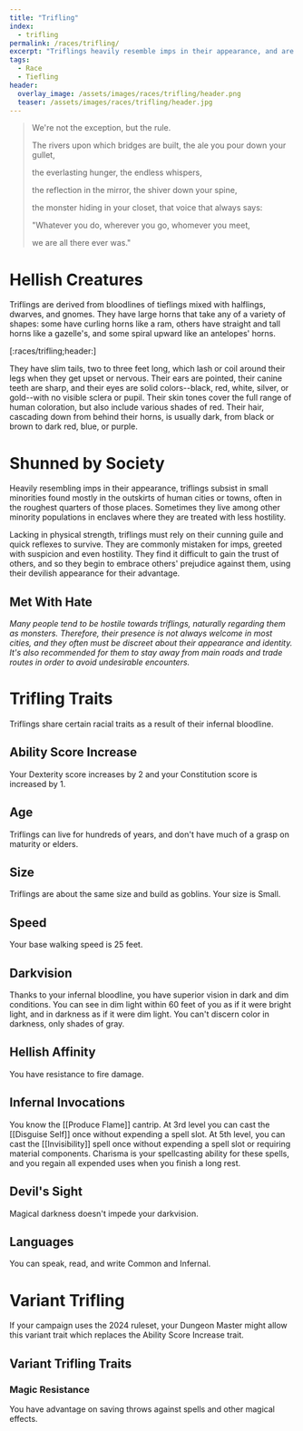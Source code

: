 ```yaml
---
title: "Trifling"
index:
  - trifling
permalink: /races/trifling/
excerpt: "Triflings heavily resemble imps in their appearance, and are commonly greeted with suspicion and hostility."
tags:
  - Race
  - Tiefling
header:
  overlay_image: /assets/images/races/trifling/header.png
  teaser: /assets/images/races/trifling/header.jpg
---
```


> We're not the exception, but the rule.
>
> The rivers upon which bridges are built, the ale you pour down your gullet,
>
> the everlasting hunger, the endless whispers,
>
> the reflection in the mirror, the shiver down your spine,
>
> the monster hiding in your closet, that voice that always says:
>
> "Whatever you do, wherever you go, whomever you meet,
>
> we are all there ever was."

# Hellish Creatures
Triflings are derived from bloodlines of tieflings mixed with halflings, dwarves, and gnomes. They have large horns that take any of a variety of shapes: some have curling horns like a ram, others have straight and tall horns like a gazelle's, and some spiral upward like an antelopes' horns.

[:races/trifling;header:]

They have slim tails, two to three feet long, which lash or coil around their legs when they get upset or nervous. Their ears are pointed, their canine teeth are sharp, and their eyes are solid colors--black, red, white, silver, or gold--with no visible sclera or pupil. Their skin tones cover the full range of human coloration, but also include various shades of red. Their hair, cascading down from behind their horns, is usually dark, from black or brown to dark red, blue, or purple.

# Shunned by Society
Heavily resembling imps in their appearance, triflings subsist in small minorities found mostly in the outskirts of human cities or towns, often in the roughest quarters of those places. Sometimes they live among other minority populations in enclaves where they are treated with less hostility.

Lacking in physical strength, triflings must rely on their cunning guile and quick reflexes to survive. They are commonly mistaken for imps, greeted with suspicion and even hostility. They find it difficult to gain the trust of others, and so they begin to embrace others' prejudice against them, using their devilish appearance for their advantage.

## Met With Hate
*Many people tend to be hostile towards triflings, naturally regarding them as monsters. Therefore, their presence is not always welcome in most cities, and they often must be discreet about their appearance and identity. It's also recommended for them to stay away from main roads and trade routes in order to avoid undesirable encounters.*

# Trifling Traits
Triflings share certain racial traits as a result of their infernal bloodline.

## Ability Score Increase
Your Dexterity score increases by 2 and your Constitution score is increased by 1.

## Age
Triflings can live for hundreds of years, and don't have much of a grasp on maturity or elders.

## Size
Triflings are about the same size and build as goblins. Your size is Small.

## Speed
Your base walking speed is 25 feet.

## Darkvision
Thanks to your infernal bloodline, you have superior vision in dark and dim conditions. You can see in dim light within 60 feet of you as if it were bright light, and in darkness as if it were dim light. You can't discern color in darkness, only shades of gray.

## Hellish Affinity
You have resistance to fire damage.

## Infernal Invocations
You know the [[Produce Flame]] cantrip. At 3rd level you can cast the [[Disguise Self]] once without expending a spell slot. At 5th level, you can cast the [[Invisibility]] spell once without expending a spell slot or requiring material components. Charisma is your spellcasting ability for these spells, and you regain all expended uses when you finish a long rest. 

## Devil's Sight
Magical darkness doesn't impede your darkvision.

## Languages
You can speak, read, and write Common and Infernal.

# Variant Trifling
If your campaign uses the 2024 ruleset, your Dungeon Master might allow this variant trait which replaces the Ability Score Increase trait.

## Variant Trifling Traits

### Magic Resistance
You have advantage on saving throws against spells and other magical effects.